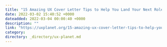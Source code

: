 ```yaml
---
title: "15 Amazing UX Cover Letter Tips to Help You Land Your Next Role"
date: 2022-03-02 15:40:52 +0000
dateadded: 2022-03-04 00:00:40 +0000
description: ""
link: "https://uxplanet.org/15-amazing-ux-cover-letter-tips-to-help-you-land-your-next-role-315a8a439043?source=rss----819cc2aaeee0---4"
category:
directory: _directory/ux-planet.md
---
```

